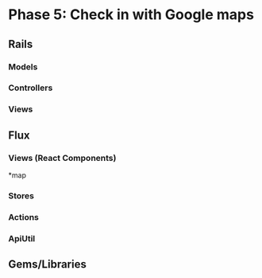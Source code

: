 # Phase 5: Check in with Google maps

## Rails
### Models

### Controllers

### Views

## Flux
### Views (React Components)
*map

### Stores

### Actions

### ApiUtil

## Gems/Libraries
